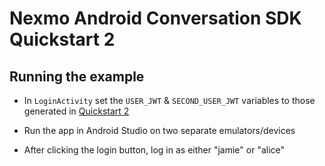 # Nexmo Android Conversation SDK Quickstart 2

## Running the example

- In `LoginActivity` set the `USER_JWT` & `SECOND_USER_JWT` variables to those generated in [Quickstart 2](../../docs/2-inviting-members.md)

- Run the app in Android Studio on two separate emulators/devices

- After clicking the login button, log in as either "jamie" or "alice"
